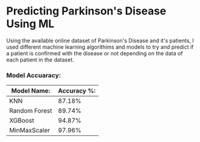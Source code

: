 # Predicting Parkinson's Disease Using ML

Using the available online dataset of Parkinson's Disease and it's patients, I used different machine learning algorithims and models to try and predict if a patient is confirmed with the disease or not depending on the data of each patient in the dataset.

### Model Accuaracy:
|Model Name:  | Accuracy %: |
|-------------|-------------|
|KNN          | 87.18%      |
|Random Forest|89.74%       |
|XGBoost      | 94.87%      |
|MinMaxScaler | 97.96%      |
